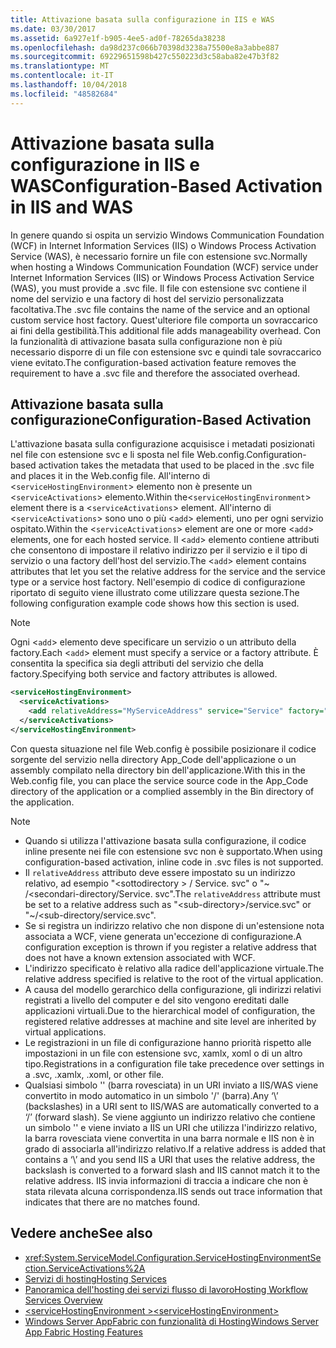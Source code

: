 ```yaml
---
title: Attivazione basata sulla configurazione in IIS e WAS
ms.date: 03/30/2017
ms.assetid: 6a927e1f-b905-4ee5-ad0f-78265da38238
ms.openlocfilehash: da98d237c066b70398d3238a75500e8a3abbe887
ms.sourcegitcommit: 69229651598b427c550223d3c58aba82e47b3f82
ms.translationtype: MT
ms.contentlocale: it-IT
ms.lasthandoff: 10/04/2018
ms.locfileid: "48582684"
---
```

# <a name="configuration-based-activation-in-iis-and-was"></a><span data-ttu-id="b43fa-102">Attivazione basata sulla configurazione in IIS e WAS</span><span class="sxs-lookup"><span data-stu-id="b43fa-102">Configuration-Based Activation in IIS and WAS</span></span>

<span data-ttu-id="b43fa-103">In genere quando si ospita un servizio Windows Communication Foundation (WCF) in Internet Information Services (IIS) o Windows Process Activation Service (WAS), è necessario fornire un file con estensione svc.</span><span class="sxs-lookup"><span data-stu-id="b43fa-103">Normally when hosting a Windows Communication Foundation (WCF) service under Internet Information Services (IIS) or Windows Process Activation Service (WAS), you must provide a .svc file.</span></span> <span data-ttu-id="b43fa-104">Il file con estensione svc contiene il nome del servizio e una factory di host del servizio personalizzata facoltativa.</span><span class="sxs-lookup"><span data-stu-id="b43fa-104">The .svc file contains the name of the service and an optional custom service host factory.</span></span> <span data-ttu-id="b43fa-105">Quest'ulteriore file comporta un sovraccarico ai fini della gestibilità.</span><span class="sxs-lookup"><span data-stu-id="b43fa-105">This additional file adds manageability overhead.</span></span> <span data-ttu-id="b43fa-106">Con la funzionalità di attivazione basata sulla configurazione non è più necessario disporre di un file con estensione svc e quindi tale sovraccarico viene evitato.</span><span class="sxs-lookup"><span data-stu-id="b43fa-106">The configuration-based activation feature removes the requirement to have a .svc file and therefore the associated overhead.</span></span>

## <a name="configuration-based-activation"></a><span data-ttu-id="b43fa-107">Attivazione basata sulla configurazione</span><span class="sxs-lookup"><span data-stu-id="b43fa-107">Configuration-Based Activation</span></span>

<span data-ttu-id="b43fa-108">L'attivazione basata sulla configurazione acquisisce i metadati posizionati nel file con estensione svc e li sposta nel file Web.config.</span><span class="sxs-lookup"><span data-stu-id="b43fa-108">Configuration-based activation takes the metadata that used to be placed in the .svc file and places it in the Web.config file.</span></span> <span data-ttu-id="b43fa-109">All'interno di <`serviceHostingEnvironment`> elemento non è presente un <`serviceActivations`> elemento.</span><span class="sxs-lookup"><span data-stu-id="b43fa-109">Within the<`serviceHostingEnvironment`> element there is a <`serviceActivations`> element.</span></span> <span data-ttu-id="b43fa-110">All'interno di <`serviceActivations`> sono uno o più <`add`> elementi, uno per ogni servizio ospitato.</span><span class="sxs-lookup"><span data-stu-id="b43fa-110">Within the <`serviceActivations`> element are one or more <`add`> elements, one for each hosted service.</span></span> <span data-ttu-id="b43fa-111">Il <`add`> elemento contiene attributi che consentono di impostare il relativo indirizzo per il servizio e il tipo di servizio o una factory dell'host del servizio.</span><span class="sxs-lookup"><span data-stu-id="b43fa-111">The <`add`> element contains attributes that let you set the relative address for the service and the service type or a service host factory.</span></span> <span data-ttu-id="b43fa-112">Nell'esempio di codice di configurazione riportato di seguito viene illustrato come utilizzare questa sezione.</span><span class="sxs-lookup"><span data-stu-id="b43fa-112">The following configuration example code shows how this section is used.</span></span>

> [!NOTE]
>  <span data-ttu-id="b43fa-113">Ogni <`add`> elemento deve specificare un servizio o un attributo della factory.</span><span class="sxs-lookup"><span data-stu-id="b43fa-113">Each <`add`> element must specify a service or a factory attribute.</span></span> <span data-ttu-id="b43fa-114">È consentita la specifica sia degli attributi del servizio che della factory.</span><span class="sxs-lookup"><span data-stu-id="b43fa-114">Specifying both service and factory attributes is allowed.</span></span>

```xml
<serviceHostingEnvironment>
  <serviceActivations>
    <add relativeAddress="MyServiceAddress" service="Service" factory="MyServiceHostFactory"/>
  </serviceActivations>
</serviceHostingEnvironment>
```

 <span data-ttu-id="b43fa-115">Con questa situazione nel file Web.config è possibile posizionare il codice sorgente del servizio nella directory App_Code dell'applicazione o un assembly compilato nella directory bin dell'applicazione.</span><span class="sxs-lookup"><span data-stu-id="b43fa-115">With this in the Web.config file, you can place the service source code in the App_Code directory of the application or a complied assembly in the Bin directory of the application.</span></span>

> [!NOTE]
> - <span data-ttu-id="b43fa-116">Quando si utilizza l'attivazione basata sulla configurazione, il codice inline presente nei file con estensione svc non è supportato.</span><span class="sxs-lookup"><span data-stu-id="b43fa-116">When using configuration-based activation, inline code in .svc files is not supported.</span></span>
> - <span data-ttu-id="b43fa-117">Il `relativeAddress` attributo deve essere impostato su un indirizzo relativo, ad esempio "\<sottodirectory > / Service. svc" o "~ /\<secondari-directory/Service. svc".</span><span class="sxs-lookup"><span data-stu-id="b43fa-117">The `relativeAddress` attribute must be set to a relative address such as "\<sub-directory>/service.svc" or "~/\<sub-directory/service.svc".</span></span>
> - <span data-ttu-id="b43fa-118">Se si registra un indirizzo relativo che non dispone di un'estensione nota associata a WCF, viene generata un'eccezione di configurazione.</span><span class="sxs-lookup"><span data-stu-id="b43fa-118">A configuration exception is thrown if you register a relative address that does not have a known extension associated with WCF.</span></span>
> - <span data-ttu-id="b43fa-119">L'indirizzo specificato è relativo alla radice dell'applicazione virtuale.</span><span class="sxs-lookup"><span data-stu-id="b43fa-119">The relative address specified is relative to the root of the virtual application.</span></span>
> - <span data-ttu-id="b43fa-120">A causa del modello gerarchico della configurazione, gli indirizzi relativi registrati a livello del computer e del sito vengono ereditati dalle applicazioni virtuali.</span><span class="sxs-lookup"><span data-stu-id="b43fa-120">Due to the hierarchical model of configuration, the registered relative addresses at machine and site level are inherited by virtual applications.</span></span>
> - <span data-ttu-id="b43fa-121">Le registrazioni in un file di configurazione hanno priorità rispetto alle impostazioni in un file con estensione svc, xamlx, xoml o di un altro tipo.</span><span class="sxs-lookup"><span data-stu-id="b43fa-121">Registrations in a configuration file take precedence over settings in a .svc, .xamlx, .xoml, or other file.</span></span>
> - <span data-ttu-id="b43fa-122">Qualsiasi simbolo '\' (barra rovesciata) in un URI inviato a IIS/WAS viene convertito in modo automatico in un simbolo '/' (barra).</span><span class="sxs-lookup"><span data-stu-id="b43fa-122">Any ‘\’ (backslashes) in a URI sent to IIS/WAS are automatically converted to a ‘/’ (forward slash).</span></span> <span data-ttu-id="b43fa-123">Se viene aggiunto un indirizzo relativo che contiene un simbolo '\' e viene inviato a IIS un URI che utilizza l'indirizzo relativo, la barra rovesciata viene convertita in una barra normale e IIS non è in grado di associarla all'indirizzo relativo.</span><span class="sxs-lookup"><span data-stu-id="b43fa-123">If a relative address is added that contains a ‘\’ and you send IIS a URI that uses the relative address, the backslash is converted to a forward slash and IIS cannot match it to the relative address.</span></span> <span data-ttu-id="b43fa-124">IIS invia informazioni di traccia a indicare che non è stata rilevata alcuna corrispondenza.</span><span class="sxs-lookup"><span data-stu-id="b43fa-124">IIS sends out trace information that indicates that there are no matches found.</span></span>

## <a name="see-also"></a><span data-ttu-id="b43fa-125">Vedere anche</span><span class="sxs-lookup"><span data-stu-id="b43fa-125">See also</span></span>

- <xref:System.ServiceModel.Configuration.ServiceHostingEnvironmentSection.ServiceActivations%2A>
- [<span data-ttu-id="b43fa-126">Servizi di hosting</span><span class="sxs-lookup"><span data-stu-id="b43fa-126">Hosting Services</span></span>](../../../../docs/framework/wcf/hosting-services.md)
- [<span data-ttu-id="b43fa-127">Panoramica dell'hosting dei servizi flusso di lavoro</span><span class="sxs-lookup"><span data-stu-id="b43fa-127">Hosting Workflow Services Overview</span></span>](../../../../docs/framework/wcf/feature-details/hosting-workflow-services-overview.md)
- [<span data-ttu-id="b43fa-128">\<serviceHostingEnvironment ></span><span class="sxs-lookup"><span data-stu-id="b43fa-128">\<serviceHostingEnvironment></span></span>](../../../../docs/framework/configure-apps/file-schema/wcf/servicehostingenvironment.md)
- [<span data-ttu-id="b43fa-129">Windows Server AppFabric con funzionalità di Hosting</span><span class="sxs-lookup"><span data-stu-id="b43fa-129">Windows Server App Fabric Hosting Features</span></span>](https://go.microsoft.com/fwlink/?LinkId=201276)